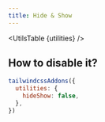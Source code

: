 ```yaml
---
title: Hide & Show
---
```


<script>
	import UtilsTable from '$lib/UtilsTable.svelte'
	import {getUtilities} from '$utils/tailwind.js'
	import hideShow from 'tailwindcss-addons/src/utilities/hideShow.cjs'
	const utilities = getUtilities(hideShow.handler);
</script>

<UtilsTable {utilities} />

## How to disable it?

```js
tailwindcssAddons({
  utilities: {
    hideShow: false,
  },
})
```
